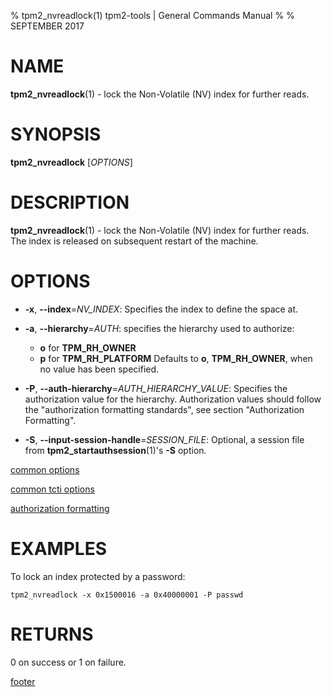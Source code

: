 % tpm2_nvreadlock(1) tpm2-tools | General Commands Manual
%
% SEPTEMBER 2017

# NAME

**tpm2_nvreadlock**(1) - lock the Non-Volatile (NV) index for further reads.

# SYNOPSIS

**tpm2_nvreadlock** [*OPTIONS*]

# DESCRIPTION

**tpm2_nvreadlock**(1) - lock the Non-Volatile (NV) index for further reads. The index
is released on subsequent restart of the machine.

# OPTIONS

  * **-x**, **--index**=_NV\_INDEX_:
    Specifies the index to define the space at.

  * **-a**, **--hierarchy**=_AUTH_:
    specifies the hierarchy used to authorize:
    * **o** for **TPM_RH_OWNER**
    * **p** for **TPM_RH_PLATFORM**
    Defaults to **o**, **TPM_RH_OWNER**, when no value has been
    specified.

  * **-P**, **--auth-hierarchy**=_AUTH\_HIERARCHY\_VALUE_:
    Specifies the authorization value for the hierarchy. Authorization values
    should follow the "authorization formatting standards", see section
    "Authorization Formatting".

  * **-S**, **--input-session-handle**=_SESSION\_FILE_:
    Optional, a session file from **tpm2_startauthsession**(1)'s **-S** option.

[common options](common/options.md)

[common tcti options](common/tcti.md)

[authorization formatting](common/password.md)

# EXAMPLES

To lock an index protected by a password:

```
tpm2_nvreadlock -x 0x1500016 -a 0x40000001 -P passwd
```

# RETURNS

0 on success or 1 on failure.

[footer](common/footer.md)
